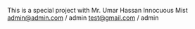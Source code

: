 This is a special project with Mr. Umar Hassan Innocuous Mist 
admin@admin.com / admin
test@gmail.com / admin
